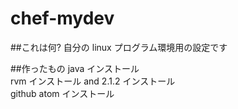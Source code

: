 chef-mydev
==========

##これは何?
自分の linux プログラム環境用の設定です

##作ったもの
java インストール  
rvm インストール and 2.1.2 インストール  
github atom インストール  
